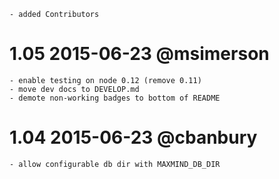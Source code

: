 

    - added Contributors

# 1.05  2015-06-23  @msimerson

    - enable testing on node 0.12 (remove 0.11)
    - move dev docs to DEVELOP.md
    - demote non-working badges to bottom of README

#  1.04  2015-06-23  @cbanbury

    - allow configurable db dir with MAXMIND_DB_DIR

